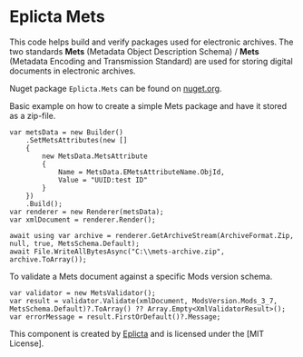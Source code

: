 # Eplicta Mets

This code helps build and verify packages used for electronic archives. The two standards **Mets** (Metadata Object Description Schema) / **Mets** (Metadata Encoding and Transmission Standard) are used for storing digital documents in electronic archives.

Nuget package `Eplicta.Mets` can be found on [nuget.org](https://www.nuget.org/packages/Eplicta.Mets/).

Basic example on how to create a simple Mets package and have it stored as a zip-file.
```
var metsData = new Builder()
    .SetMetsAttributes(new []
    {
        new MetsData.MetsAttribute
        {
            Name = MetsData.EMetsAttributeName.ObjId,
            Value = "UUID:test ID"
        }
    })
    .Build();
var renderer = new Renderer(metsData);
var xmlDocument = renderer.Render();

await using var archive = renderer.GetArchiveStream(ArchiveFormat.Zip, null, true, MetsSchema.Default);
await File.WriteAllBytesAsync("C:\\mets-archive.zip", archive.ToArray());
```

To validate a Mets document against a specific Mods version schema.
```
var validator = new MetsValidator();
var result = validator.Validate(xmlDocument, ModsVersion.Mods_3_7, MetsSchema.Default)?.ToArray() ?? Array.Empty<XmlValidatorResult>();
var errorMessage = result.FirstOrDefault()?.Message;
```

This component is created by [Eplicta](https://www.eplicta.se) and is licensed under the [MIT License].